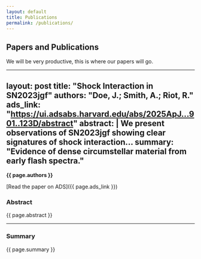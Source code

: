 ```yaml
---
layout: default
title: Publications
permalink: /publications/
---
```


<section class="intro">
  <h2>Papers and Publications</h2>
  <p>
    We will be very productive, this is where our papers will go.
  </p>
</section>


---
layout: post
title: "Shock Interaction in SN2023jgf"
authors: "Doe, J.; Smith, A.; Riot, R."
ads_link: "https://ui.adsabs.harvard.edu/abs/2025ApJ...901..123D/abstract"
abstract: |
  We present observations of SN2023jgf showing clear signatures of shock interaction...
summary: "Evidence of dense circumstellar material from early flash spectra."
---

<p class="authors"><strong>{{ page.authors }}</strong></p>

[Read the paper on ADS]({{ page.ads_link }})

### Abstract  
{{ page.abstract }}

---

### Summary  
{{ page.summary }}
